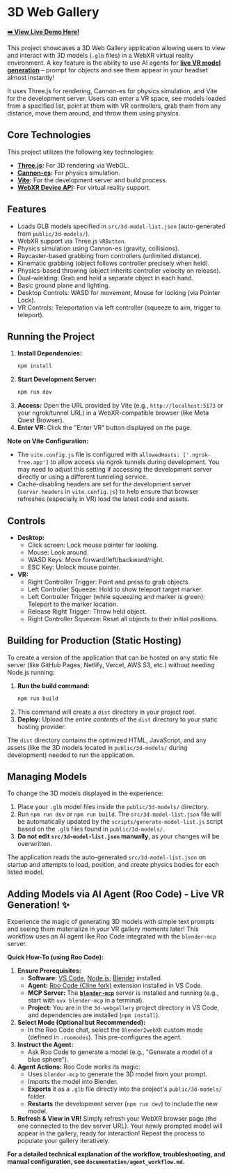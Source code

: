 # 3D Web Gallery

**[➡️ View Live Demo Here!](https://ronnqvist.github.io/3d-webgallery/)**

This project showcases a 3D Web Gallery application allowing users to view and interact with 3D models (`.glb` files) in a WebXR virtual reality environment. A key feature is the ability to use AI agents for **[live VR model generation](#adding-models-via-ai-agent-roo-code---live-vr-generation-)** – prompt for objects and see them appear in your headset almost instantly!

It uses Three.js for rendering, Cannon-es for physics simulation, and Vite for the development server. Users can enter a VR space, see models loaded from a specified list, point at them with VR controllers, grab them from any distance, move them around, and throw them using physics.

## Core Technologies

This project utilizes the following key technologies:

*   **[Three.js](https://threejs.org/):** For 3D rendering via WebGL.
*   **[Cannon-es](https://pmndrs.github.io/cannon-es/):** For physics simulation.
*   **[Vite](https://vitejs.dev/):** For the development server and build process.
*   **[WebXR Device API](https://developer.mozilla.org/en-US/docs/Web/API/WebXR_Device_API):** For virtual reality support.

## Features

*   Loads GLB models specified in `src/3d-model-list.json` (auto-generated from `public/3d-models/`).
*   WebXR support via Three.js `VRButton`.
*   Physics simulation using Cannon-es (gravity, collisions).
*   Raycaster-based grabbing from controllers (unlimited distance).
*   Kinematic grabbing (object follows controller precisely when held).
*   Physics-based throwing (object inherits controller velocity on release).
*   Dual-wielding: Grab and hold a separate object in each hand.
*   Basic ground plane and lighting.
*   Desktop Controls: WASD for movement, Mouse for looking (via Pointer Lock).
*   VR Controls: Teleportation via left controller (squeeze to aim, trigger to teleport).

## Running the Project

1.  **Install Dependencies:**
    ```bash
    npm install
    ```
2.  **Start Development Server:**
    ```bash
    npm run dev
    ```
3.  **Access:** Open the URL provided by Vite (e.g., `http://localhost:5173` or your ngrok/tunnel URL) in a WebXR-compatible browser (like Meta Quest Browser).
4.  **Enter VR:** Click the "Enter VR" button displayed on the page.

**Note on Vite Configuration:**
*   The `vite.config.js` file is configured with `allowedHosts: ['.ngrok-free.app']` to allow access via ngrok tunnels during development. You may need to adjust this setting if accessing the development server directly or using a different tunneling service.
*   Cache-disabling headers are set for the development server (`server.headers` in `vite.config.js`) to help ensure that browser refreshes (especially in VR) load the latest code and assets.

## Controls

*   **Desktop:**
    *   Click screen: Lock mouse pointer for looking.
    *   Mouse: Look around.
    *   WASD Keys: Move forward/left/backward/right.
    *   ESC Key: Unlock mouse pointer.
*   **VR:**
    *   Right Controller Trigger: Point and press to grab objects.
    *   Left Controller Squeeze: Hold to show teleport target marker.
    *   Left Controller Trigger (while squeezing and marker is green): Teleport to the marker location.
    *   Release Right Trigger: Throw held object.
    *   Right Controller Squeeze: Reset all objects to their initial positions.

## Building for Production (Static Hosting)

To create a version of the application that can be hosted on any static file server (like GitHub Pages, Netlify, Vercel, AWS S3, etc.) without needing Node.js running:

1.  **Run the build command:**
    ```bash
    npm run build
    ```
2.  This command will create a `dist` directory in your project root.
3.  **Deploy:** Upload the *entire contents* of the `dist` directory to your static hosting provider.

The `dist` directory contains the optimized HTML, JavaScript, and any assets (like the 3D models located in `public/3d-models/` during development) needed to run the application.

## Managing Models

To change the 3D models displayed in the experience:

1.  Place your `.glb` model files inside the `public/3d-models/` directory.
2.  Run `npm run dev` or `npm run build`. The `src/3d-model-list.json` file will be automatically updated by the `scripts/generate-model-list.js` script based on the `.glb` files found in `public/3d-models/`.
3.  **Do not edit `src/3d-model-list.json` manually**, as your changes will be overwritten.

The application reads the auto-generated `src/3d-model-list.json` on startup and attempts to load, position, and create physics bodies for each listed model.

## Adding Models via AI Agent (Roo Code) - Live VR Generation! ✨

Experience the magic of generating 3D models with simple text prompts and seeing them materialize in your VR gallery moments later! This workflow uses an AI agent like Roo Code integrated with the `blender-mcp` server.

**Quick How-To (using Roo Code):**

1.  **Ensure Prerequisites:**
    *   **Software:** [VS Code](https://code.visualstudio.com/), [Node.js](https://nodejs.org/), [Blender](https://www.blender.org/) installed.
    *   **Agent:** [Roo Code (Cline fork)](https://github.com/RooVetGit/Roo-Code) extension installed in VS Code.
    *   **MCP Server:** The **[`blender-mcp`](https://github.com/ahujasid/blender-mcp)** server is installed and running (e.g., start with `uvx blender-mcp` in a terminal).
    *   **Project:** You are in the `3d-webgallery` project directory in VS Code, and dependencies are installed (`npm install`).
2.  **Select Mode (Optional but Recommended):**
    *   In the Roo Code chat, select the `Blender2webXR` custom mode (defined in `.roomodes`). This pre-configures the agent.
3.  **Instruct the Agent:**
    *   Ask Roo Code to generate a model (e.g., "Generate a model of a blue sphere").
4.  **Agent Actions:** Roo Code works its magic:
    *   Uses `blender-mcp` to generate the 3D model from your prompt.
    *   Imports the model into Blender.
    *   **Exports** it as a `.glb` file directly into the project's `public/3d-models/` folder.
    *   **Restarts** the development server (`npm run dev`) to include the new model.
5.  **Refresh & View in VR!** Simply refresh your WebXR browser page (the one connected to the dev server URL). Your newly prompted model will appear in the gallery, ready for interaction! Repeat the process to populate your gallery iteratively.

**For a detailed technical explanation of the workflow, troubleshooting, and manual configuration, see `documentation/agent_workflow.md`.**
